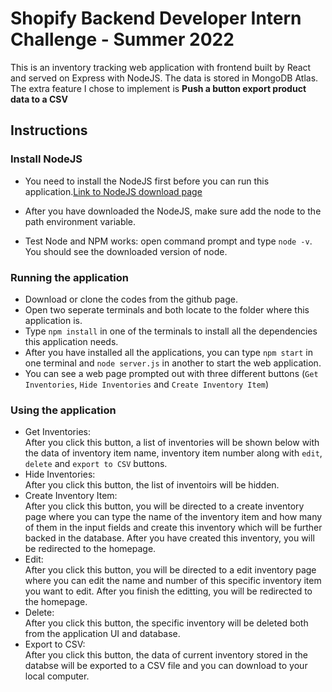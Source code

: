 # Shopify Backend Developer Intern Challenge - Summer 2022
This is an inventory tracking web application with frontend built by React and served on Express with NodeJS. The data is stored in MongoDB Atlas.  
The extra feature I chose to implement is **Push a button export product data to a CSV**

## Instructions
### Install NodeJS
- You need to install the NodeJS first before you can run this application.[Link to NodeJS download page](https://nodejs.org/en/download/)

- After you have downloaded the NodeJS, make sure add the node to the path environment variable. 

- Test Node and NPM works: open command prompt and type ```node -v```. You should see the downloaded version of node.

### Running the application
- Download or clone the codes from the github page.
- Open two seperate terminals and both locate to the folder where this application is.
- Type ```npm install``` in one of the terminals to install all the dependencies this application needs.
- After you have installed all the applications, you can type ```npm start``` in one terminal and ```node server.js``` in another to start the web application.
- You can see a web page prompted out with three different buttons (```Get Inventories```, ```Hide Inventories``` and ```Create Inventory Item```)

### Using the application
- Get Inventories:  
After you click this button, a list of inventories will be shown below with the data of inventory item name, inventory item number along with ```edit```, ```delete``` and ```export to CSV``` buttons.
- Hide Inventories:  
After you click this button, the list of inventoirs will be hidden.
- Create Inventory Item:  
After you click this button, you will be directed to a create inventory page where you can type the name of the inventory item and how many of them in the input fields and create this inventory which will be further backed in the database. After you have created this inventory, you will be redirected to the homepage.
- Edit:  
After you click this button, you will be directed to a edit inventory page where you can edit the name and number of this specific inventory item you want to edit. After you finish the editting, you will be redirected to the homepage.
- Delete:  
After you click this button, the specific inventory will be deleted both from the application UI and database.
- Export to CSV:  
After you click this button, the data of current inventory stored in the databse will be exported to a CSV file and you can download to your local computer.
